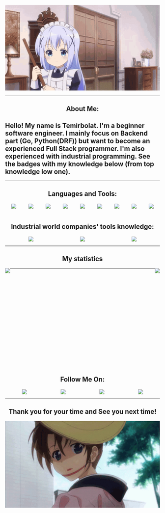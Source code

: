 <p align="center">
  <a href="https://www.youtube.com/channel/UCQIi1bgf8Mpl8z_jhb1AWwA">
    <img src="https://github.com/MaratulyTemirbolat/MaratulyTemirbolat/blob/main/assets/anime-welcome.gif" width="900" alt="Welcome gif page"/>
  </a>
</p>

<hr>
<h2 align="center" style="text-align:center;">About Me:</h2>

## Hello! My name is Temirbolat. I'm a beginner software engineer. I mainly focus on Backend part (Go, Python(DRF)) but want to become an experienced Full Stack programmer. I'm also experienced with industrial programming. See the badges with my knowledge below (from top knowledge low one).
<hr>

<h2 align="center" style="text-align:center;">Languages and Tools:</h2>
<div align="center" style="display:flex; flex-wrap:wrap; justify-content: space-around;">
<a href="https://go.dev/" style="text-align:left;display:block;">
  <img align="center" src="https://img.shields.io/badge/-Go-090909?style=for-the-badge&logo=go&logoColor=#00ADD8"/>
</a>

<a href="https://www.python.org/" style="text-align:left;display:block;">
  <img align="center" src="https://img.shields.io/badge/-Python-090909?style=for-the-badge&logo=python&logoColor=#3776AB"/>
</a>

<a href="https://www.djangoproject.com/" style="text-align:left;display:block;">
  <img align="center" src="https://img.shields.io/badge/-Django-090909?style=for-the-badge&logo=django&logoColor=#092E20"/>
</a>

<a href="https://www.javascript.com/" style="text-align:left;display:block;">
  <img align="center" src="https://img.shields.io/badge/-Javascript-090909?style=for-the-badge&logo=javascript&logoColor=#F7DF1E"/>
</a>

<a href="https://www.cplusplus.com/" style="text-align:left;display:block;">
  <img align="center" src="https://img.shields.io/badge/-C++-090909?style=for-the-badge&logo=C%2b%2b&logoColor=6296CC"/>
</a>

<a href="https://www.java.com/en/" style="text-align:left;display:block;">
  <img align="center" src="https://img.shields.io/badge/-Java-090909?style=for-the-badge&logo=Java&logoColor=orange"/>
</a>

<a href="https://www.postgresql.org/" style="text-align:left;display:block;">
  <img align="center" src="https://img.shields.io/badge/-Sql-090909?style=for-the-badge&logo=postgresql&logoColor=#4169E1"/>
</a>

<a href="https://html.com/" style="text-align:left;display:block;">
  <img align="center" src="https://img.shields.io/badge/-Html-090909?style=for-the-badge&logo=html5&logoColor=#E34F26"/>
</a>

<a href="https://css-tricks.com/" style="text-align:left;display:block;">
  <img align="center" src="https://img.shields.io/badge/-Css-090909?style=for-the-badge&logo=css3&logoColor=blue"/>
</a>
</div>

<br>

<h2 align="center" style="text-align:center;">Industrial world companies' tools knowledge:</h2>
<div align="center" style="display:flex; flex-wrap:wrap; justify-content: space-around;">

<a href="https://www.siemens.com/global/en.html" style="text-align:left;display:block;">
  <img align="center" src="https://img.shields.io/badge/-Siemens-090909?style=for-the-badge&logo=Siemens&logoColor=#009999"/>
</a>

<a href="https://www.se.com/ww/en/" style="text-align:left;display:block;">
  <img align="center" src="https://img.shields.io/badge/-SchneiderElectric-090909?style=for-the-badge&logo=SchneiderElectric&logoColor=#3DCD58"/>
</a>

<a href="https://www.mitsubishielectric.com/en/index.html" style="text-align:left;display:block;">
  <img align="center" src="https://img.shields.io/badge/-Mitsubishi-090909?style=for-the-badge&logo=Mitsubishi&logoColor=red"/>
</a>
</div>

<hr>
<h2 align="center" style="text-align:center;">My statistics</h2>

<div align="center">

<a href="https://github.com/anuraghazra/github-readme-stats" style="text-align:left;display:block;">
  <img align="left" src="https://github-readme-stats.vercel.app/api?username=MaratulyTemirbolat&count_private=true&show_icons=true&theme=radical&show_owner=true"/>
</a>

<a href="https://github.com/anuraghazra/github-readme-stats" style="text-align:right;display:block;">
  <img align="right" src="https://github-readme-stats.vercel.app/api/top-langs/?username=MaratulyTemirbolat&layout=compact&theme=radical&langs_count=10&custom_title=Temirbolat's%20most%20used%20languages&card_width=445" />
</a>

</div>
<hr>
<br>
<br>
<br>
<br>
<br>
<br>
<br>
<br>
<br>
<br>
<br>
<br>
<br>
<br>
<br>
<br>
<br>
<br>


<h2 align="center" style="text-align:center;">Follow Me On:</h2>
<div align="center" style="display:flex; flex-wrap:wrap; justify-content: space-around;">

<a href="https://t.me/Temirbolat_Maratuly" style="text-align:left;display:block;">
  <img align="center" src="https://img.shields.io/badge/-Telegram-090909?style=for-the-badge&logo=telegram&logoColor=27A0D9/">
</a>

<a href="https://www.instagram.com/temirbolat_maratuly/" style="text-align:left;display:block;">
  <img align="center" src="https://img.shields.io/badge/-Instagram-090909?style=for-the-badge&logo=Instagram&logoColor=B4068E"/>
</a>

<a href="https://vk.com/temirbolat009kz" style="text-align:left;display:block;">
  <img align="center" src="https://img.shields.io/badge/-Vkontakte-090909?style=for-the-badge&logo=Vk&logoColor=4F7DB3"/>
</a>

<a href="https://www.facebook.com/profile.php?id=100009545323566" style="text-align:left;display:block;">
  <img align="center" src="https://img.shields.io/badge/-Facebook-090909?style=for-the-badge&logo=Facebook&logoColor=1195F5"/>
</a>
</div>


<hr>
<p align="center">
    <h2 align="center">Thank you for your time and See you next time!</h2>
  <a href="https://www.youtube.com/channel/UCQIi1bgf8Mpl8z_jhb1AWwA">
    <img src="https://github.com/MaratulyTemirbolat/MaratulyTemirbolat/blob/main/assets/linda-golden-time-linda.gif" width="800" alt="Welcome gif page"/>
  </a>
</p>